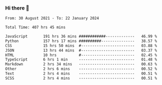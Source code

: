 ### Hi there 👋

<!--
**dominoto/dominoto** is a ✨ _special_ ✨ repository because its `README.md` (this file) appears on your GitHub profile.

Here are some ideas to get you started:

- 🔭 I’m currently working on ...
- 🌱 I’m currently learning ...
- 👯 I’m looking to collaborate on ...
- 🤔 I’m looking for help with ...
- 💬 Ask me about ...
- 📫 How to reach me: ...
- 😄 Pronouns: ...
- ⚡ Fun fact: ...
-->
<!--START_SECTION:waka-->

```txt
From: 30 August 2021 - To: 22 January 2024

Total Time: 407 hrs 45 mins

JavaScript       191 hrs 36 mins ############-------------   46.99 %
Python           157 hrs 17 mins ##########---------------   38.57 %
CSS              15 hrs 50 mins  #------------------------   03.88 %
JSON             13 hrs 44 mins  #------------------------   03.37 %
HTML             10 hrs          #------------------------   02.45 %
TypeScript       6 hrs 1 min     -------------------------   01.48 %
Markdown         2 hrs 34 mins   -------------------------   00.63 %
Other            2 hrs 6 mins    -------------------------   00.52 %
Text             2 hrs 4 mins    -------------------------   00.51 %
SCSS             2 hrs 4 mins    -------------------------   00.51 %
```

<!--END_SECTION:waka-->
